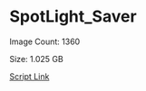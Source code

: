# SpotLight_Saver

Image Count: 1360

Size: 1.025 GB

[Script Link](https://github.com/liuyal/Archive/blob/master/Python/Utilities/Miscellaneous/spotlight_saver.py)
